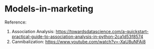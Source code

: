 # Models-in-marketing 

Reference:  
1. Association Analysis: https://towardsdatascience.com/a-quickstart-practical-guide-to-association-analysis-in-python-2ca1d53f8574  
2. Cannibalization: https://www.youtube.com/watch?v=-XaU8uNFAi8  
